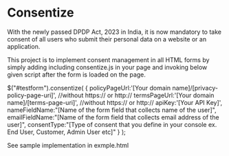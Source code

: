 # Consentize

With the newly passed DPDP Act, 2023 in India, it is now mandatory to take consent of all users who submit their personal data on a website or an application.

This project is to implement consent management in all HTML forms by simply adding including consentize.js in your page and invoking below given script after the form is loaded on the page.

$("#testform").consentize(
{
policyPageUrl:'[Your domain name]/[privacy-policy-page-uri]', //without https:// or http://
termsPageUrl:'[Your domain name]/[terms-page-uri]', //without https:// or http://
apiKey:'[Your API Key]',
nameFieldName:"[Name of the form field that collects name of the user]",
emailFieldName:"[Name of the form field that collects email address of the user]",
consentType:"[Type of consent that you define in your console ex. End User, Customer, Admin User etc]"
}
);

See sample implementation in exmple.html

